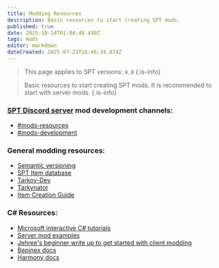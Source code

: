 ```yaml
---
title: Modding Resources
description: Basic resources to start creating SPT mods.
published: true
date: 2025-10-14T01:04:48.430Z
tags: mods
editor: markdown
dateCreated: 2025-07-23T16:46:34.874Z
---
```


> This page applies to SPT versions: `4.0`
{.is-info}

> Basic resources to start creating SPT mods. It is recommended to start with server mods.
{.is-info}

### [SPT Discord server](http://discord.sp-tarkov.com/) mod development channels:
- [#mods-resources](https://discord.com/channels/875684761291599922/875806757836951575)
- [#mods-development](https://discord.com/channels/875684761291599922/875803116409323562)

### General modding resources:
- [Semantic versioning](<https://semver.org/>)
- [SPT Item database](<https://db.sp-tarkov.com/search>)
- [Tarkov-Dev](<https://api.tarkov.dev/>)
- [Tarkynator](<https://tarkynator.com/>)
- [Item Creation Guide](<https://hub.sp-tarkov.com/doc/entry/98-wtt-item-creation-guides-vol-1-intro-to-static-objects/>)

### C# Resources:
- [Microsoft interactive C# tutorials](<https://learn.microsoft.com/en-us/dotnet/csharp/tour-of-csharp/tutorials/>)
- [Server mod examples](<https://github.com/sp-tarkov/server-mod-examples>)
- [Jehree's beginner write up to get started with client modding](/Client_Modding_Quick_Guide)
- [Bepinex docs](<https://docs.bepinex.dev/>)
- [Harmony docs](<https://harmony.pardeike.net/articles/intro.html>)